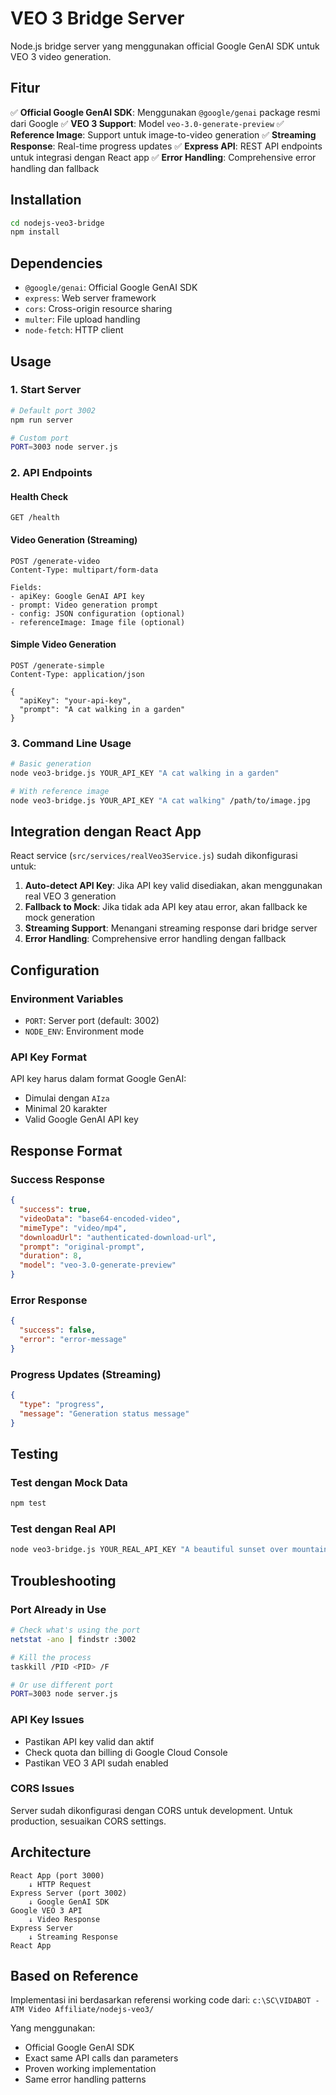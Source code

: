# VEO 3 Bridge Server

Node.js bridge server yang menggunakan official Google GenAI SDK untuk VEO 3 video generation.

## Fitur

✅ **Official Google GenAI SDK**: Menggunakan `@google/genai` package resmi dari Google
✅ **VEO 3 Support**: Model `veo-3.0-generate-preview` 
✅ **Reference Image**: Support untuk image-to-video generation
✅ **Streaming Response**: Real-time progress updates
✅ **Express API**: REST API endpoints untuk integrasi dengan React app
✅ **Error Handling**: Comprehensive error handling dan fallback

## Installation

```bash
cd nodejs-veo3-bridge
npm install
```

## Dependencies

- `@google/genai`: Official Google GenAI SDK
- `express`: Web server framework
- `cors`: Cross-origin resource sharing
- `multer`: File upload handling
- `node-fetch`: HTTP client

## Usage

### 1. Start Server

```bash
# Default port 3002
npm run server

# Custom port
PORT=3003 node server.js
```

### 2. API Endpoints

#### Health Check
```
GET /health
```

#### Video Generation (Streaming)
```
POST /generate-video
Content-Type: multipart/form-data

Fields:
- apiKey: Google GenAI API key
- prompt: Video generation prompt
- config: JSON configuration (optional)
- referenceImage: Image file (optional)
```

#### Simple Video Generation
```
POST /generate-simple
Content-Type: application/json

{
  "apiKey": "your-api-key",
  "prompt": "A cat walking in a garden"
}
```

### 3. Command Line Usage

```bash
# Basic generation
node veo3-bridge.js YOUR_API_KEY "A cat walking in a garden"

# With reference image
node veo3-bridge.js YOUR_API_KEY "A cat walking" /path/to/image.jpg
```

## Integration dengan React App

React service (`src/services/realVeo3Service.js`) sudah dikonfigurasi untuk:

1. **Auto-detect API Key**: Jika API key valid disediakan, akan menggunakan real VEO 3 generation
2. **Fallback to Mock**: Jika tidak ada API key atau error, akan fallback ke mock generation
3. **Streaming Support**: Menangani streaming response dari bridge server
4. **Error Handling**: Comprehensive error handling dengan fallback

## Configuration

### Environment Variables

- `PORT`: Server port (default: 3002)
- `NODE_ENV`: Environment mode

### API Key Format

API key harus dalam format Google GenAI:
- Dimulai dengan `AIza`
- Minimal 20 karakter
- Valid Google GenAI API key

## Response Format

### Success Response
```json
{
  "success": true,
  "videoData": "base64-encoded-video",
  "mimeType": "video/mp4",
  "downloadUrl": "authenticated-download-url",
  "prompt": "original-prompt",
  "duration": 8,
  "model": "veo-3.0-generate-preview"
}
```

### Error Response
```json
{
  "success": false,
  "error": "error-message"
}
```

### Progress Updates (Streaming)
```json
{
  "type": "progress",
  "message": "Generation status message"
}
```

## Testing

### Test dengan Mock Data
```bash
npm test
```

### Test dengan Real API
```bash
node veo3-bridge.js YOUR_REAL_API_KEY "A beautiful sunset over mountains"
```

## Troubleshooting

### Port Already in Use
```bash
# Check what's using the port
netstat -ano | findstr :3002

# Kill the process
taskkill /PID <PID> /F

# Or use different port
PORT=3003 node server.js
```

### API Key Issues
- Pastikan API key valid dan aktif
- Check quota dan billing di Google Cloud Console
- Pastikan VEO 3 API sudah enabled

### CORS Issues
Server sudah dikonfigurasi dengan CORS untuk development. Untuk production, sesuaikan CORS settings.

## Architecture

```
React App (port 3000)
    ↓ HTTP Request
Express Server (port 3002)
    ↓ Google GenAI SDK
Google VEO 3 API
    ↓ Video Response
Express Server
    ↓ Streaming Response
React App
```

## Based on Reference

Implementasi ini berdasarkan referensi working code dari:
`c:\SC\VIDABOT - ATM Video Affiliate/nodejs-veo3/`

Yang menggunakan:
- Official Google GenAI SDK
- Exact same API calls dan parameters
- Proven working implementation
- Same error handling patterns
